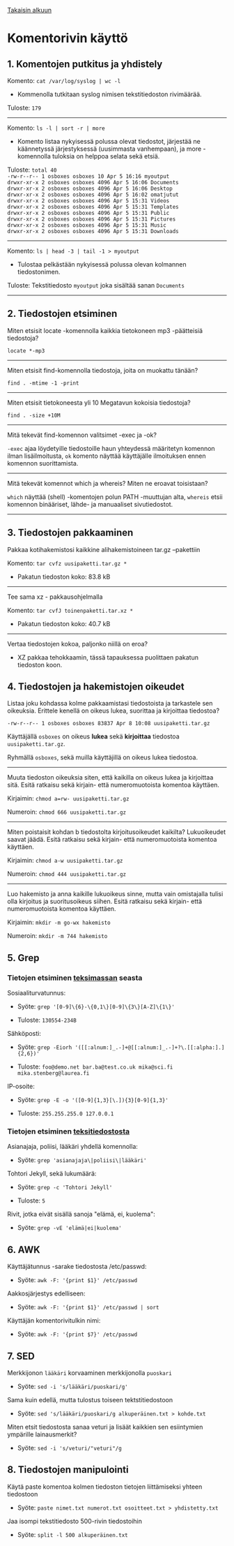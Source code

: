 [Takaisin alkuun](../../../README.md)

# Komentorivin käyttö

## 1. Komentojen putkitus ja yhdistely

Komento: `cat /var/log/syslog | wc -l`

- Kommenolla tutkitaan syslog nimisen tekstitiedoston rivimäärää.

Tuloste: `179`

---

Komento: `ls -l | sort -r | more`

- Komento listaa nykyisessä polussa olevat tiedostot, järjestää ne käännetyssä järjestyksessä (uusimmasta vanhempaan), ja more -komennolla tuloksia on helppoa selata sekä etsiä.

Tuloste: `total 40`  
`-rw-r--r-- 1 osboxes osboxes 10 Apr 5 16:16 myoutput`  
`drwxr-xr-x 2 osboxes osboxes 4096 Apr 5 16:06 Documents`  
`drwxr-xr-x 2 osboxes osboxes 4096 Apr 5 16:06 Desktop`  
`drwxr-xr-x 2 osboxes osboxes 4096 Apr 5 16:02 omatjutut`  
`drwxr-xr-x 2 osboxes osboxes 4096 Apr 5 15:31 Videos`  
`drwxr-xr-x 2 osboxes osboxes 4096 Apr 5 15:31 Templates`  
`drwxr-xr-x 2 osboxes osboxes 4096 Apr 5 15:31 Public`  
`drwxr-xr-x 2 osboxes osboxes 4096 Apr 5 15:31 Pictures`  
`drwxr-xr-x 2 osboxes osboxes 4096 Apr 5 15:31 Music`  
`drwxr-xr-x 2 osboxes osboxes 4096 Apr 5 15:31 Downloads`

---

Komento: `ls | head -3 | tail -1 > myoutput`

- Tulostaa pelkästään nykyisessä polussa olevan kolmannen tiedostonimen.

Tuloste: Tekstitiedosto `myoutput` joka sisältää sanan `Documents`

---

## 2. Tiedostojen etsiminen

Miten etsisit locate -komennolla kaikkia tietokoneen mp3 -päätteisiä tiedostoja?

`locate *-mp3`

---

Miten etsisit find-komennolla tiedostoja, joita on muokattu tänään?

`find . -mtime -1 -print`

---

Miten etsisit tietokoneesta yli 10 Megatavun kokoisia tiedostoja?

`find . -size +10M`

---

Mitä tekevät find-komennon valitsimet -exec ja -ok?

`-exec` ajaa löydetyille tiedostoille haun yhteydessä määritetyn komennon ilman lisäilmoitusta, `ok` komento näyttää käyttäjälle ilmoituksen ennen komennon suorittamista.

---

Mitä tekevät komennot which ja whereis? Miten ne eroavat toisistaan?

`which` näyttää (shell) -komentojen polun PATH -muuttujan alta, `whereis` etsii komennon binääriset, lähde- ja manuaaliset sivutiedostot.

---

## 3. Tiedostojen pakkaaminen

Pakkaa kotihakemistosi kaikkine alihakemistoineen tar.gz –pakettiin

Komento: `tar cvfz uusipaketti.tar.gz *`

- Pakatun tiedoston koko: 83.8 kB

---

Tee sama xz - pakkausohjelmalla

Komento: `tar cvfJ toinenpaketti.tar.xz *`

- Pakatun tiedoston koko: 40.7 kB

---

Vertaa tiedostojen kokoa, paljonko niillä on eroa?

- XZ pakkaa tehokkaamin, tässä tapauksessa puolittaen pakatun tiedoston koon.

## 4. Tiedostojen ja hakemistojen oikeudet

Listaa joku kohdassa kolme pakkaamistasi tiedostoista ja tarkastele sen oikeuksia. Erittele kenellä on oikeus lukea, suorittaa ja kirjoittaa tiedostoa?

`-rw-r--r-- 1 osboxes osboxes 83837 Apr 8 10:08 uusipaketti.tar.gz`

Käyttäjällä `osboxes` on oikeus **lukea** sekä **kirjoittaa** tiedostoa `uusipaketti.tar.gz`.

Ryhmällä `osboxes`, sekä muilla käyttäjillä on oikeus lukea tiedostoa.

---

Muuta tiedoston oikeuksia siten, että kaikilla on oikeus lukea ja kirjoittaa sitä. Esitä ratkaisu sekä kirjain- että numeromuotoista komentoa käyttäen.

Kirjaimin: `chmod a=rw- uusipaketti.tar.gz`

Numeroin: `chmod 666 uusipaketti.tar.gz`

---

Miten poistaisit kohdan b tiedostolta kirjoitusoikeudet kaikilta? Lukuoikeudet saavat jäädä. Esitä ratkaisu sekä kirjain- että numeromuotoista komentoa käyttäen.

Kirjaimin: `chmod a-w uusipaketti.tar.gz`

Numeroin: `chmod 444 uusipaketti.tar.gz`

---

Luo hakemisto ja anna kaikille lukuoikeus sinne, mutta vain omistajalla tulisi olla kirjoitus ja suoritusoikeus siihen. Esitä ratkaisu sekä kirjain- että numeromuotoista komentoa käyttäen.

Kirjaimin: `mkdir -m go-wx hakemisto`

Numeroin: `mkdir -m 744 hakemisto`

## 5. Grep

### Tietojen etsiminen [teksimassan](regexr.com/50udq) seasta

Sosiaaliturvatunnus:

- Syöte: `grep '[0-9]\{6}-\{0,1\}[0-9]\{3\}[A-Z]\{1\}'`

- Tuloste: `130554-234B`

Sähköposti:

- Syöte: `grep -Eiorh '([[:alnum:]_.-]+@[[:alnum:]_.-]+?\.[[:alpha:].]{2,6})'`

- Tuloste: `foo@demo.net bar.ba@test.co.uk mika@sci.fi mika.stenberg@laurea.fi`

IP-osoite:

- Syöte: `grep -E -o '([0-9]{1,3}[\.]){3}[0-9]{1,3}'`

- Tuloste: `255.255.255.0 127.0.0.1`

### Tietojen etsiminen [teksitiedostosta](http://www.gutenberg.org/cache/epub/14152/pg14152.txt)

Asianajaja, poliisi, lääkäri yhdellä komennolla:

- Syöte: `grep 'asianajaja\|poliisi\|lääkäri'`

Tohtori Jekyll, sekä lukumäärä:

- Syöte: `grep -c 'Tohtori Jekyll'`

- Tuloste: `5`

Rivit, jotka eivät sisällä sanoja "elämä, ei, kuolema":

- Syöte: `grep -vE 'elämä|ei|kuolema'`

## 6. AWK

Käyttäjätunnus -sarake tiedostosta /etc/passwd:

- Syöte: `awk -F: '{print $1}' /etc/passwd`

Aakkosjärjestys edelliseen:

- Syöte: `awk -F: '{print $1}' /etc/passwd | sort`

Käyttäjän komentorivitulkin nimi:

- Syöte: `awk -F: '{print $7}' /etc/passwd`

## 7. SED

Merkkijonon `lääkäri` korvaaminen merkkijonolla `puoskari`

- Syöte: `sed -i 's/lääkäri/puoskari/g'`

Sama kuin edellä, mutta tulostus toiseen tektstitiedostoon

- Syöte: `sed 's/lääkäri/puoskari/g alkuperäinen.txt > kohde.txt`

Miten etsit tiedostosta sanaa veturi ja lisäät kaikkien sen esiintymien ympärille lainausmerkit?

- Syöte: `sed -i 's/veturi/"veturi"/g`

## 8. Tiedostojen manipulointi

Käytä paste komentoa kolmen tiedoston tietojen liittämiseksi yhteen tiedostoon

- Syöte: `paste nimet.txt numerot.txt osoitteet.txt > yhdistetty.txt`

Jaa isompi tekstitiedosto 500-rivin tiedostoihin

- Syöte: `split -l 500 alkuperäinen.txt`
